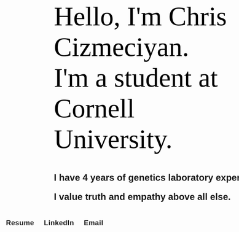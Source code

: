 <!DOCTYPE html>
<html>
<head>
<meta http-equiv="content-type" content="text/html; charset=utf-8">

<style>
body{
  background-image:url("https://uploads-ssl.webflow.com/5e2520252e290c852ed89624/5e7ab4842c9596d555f88d6e_Gradien.png");
  background-repeat:no-repeat;
  background-height: 100%;
}
</style>

<style type="text/css">

@import url('https://fonts.googleapis.com/css2?family=DM+Serif+Display&display=swap');
@import url('https://fonts.googleapis.com/css2?family=Outfit:wght@200&display=swap');

.banner{
  width: 100%;
  padding-top: 84px;
  padding-left: 250px;
  font-size: 70px;
  font-family: 'DM Serif Display', serif;  font-weight: lighter;
  color: black;
}

.intro{
  width: 960px;
  padding-left: 250px;
  padding-bottom: 30px;
  line-height: 25px;
  font-size: 24px;
  font-family: 'Outfit', sans-serif;
  }

.footer {
  position: center;
  font-family: 'Outfit', sans-serif;
  color: #black;
  font-size: 18px;
  word-spacing: 20px;
  font-weight: 600;
  letter-spacing: 0.03em;
  text-decoration: none;
  text-transform: none;

  }

</style>

<body>
<h1 class="banner"> Hello, I'm Chris Cizmeciyan. <br> I'm a student at Cornell University. <br/></div>
<h1 class="intro"> I have 4 years of genetics laboratory experience and I love learning new languages.<br/>‍
</br>I value <b>truth</b> and <b>empathy</b> above all else.<br/></div></div>
</h1></h1>

<center>
<div class="footer">
<a href="https://www.linkedin.com" class="footer">Resume</a>
<a href="https://www.linkedin.com" class="footer">LinkedIn</a>
<a href="https://www.linkedin.com" class="footer">Email</a>
</div>
</center>


</body>
